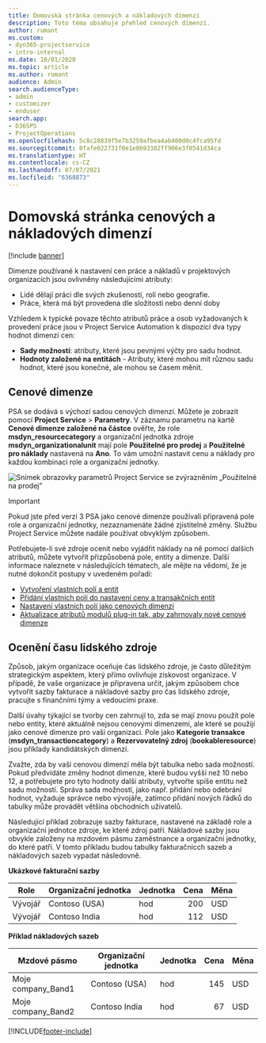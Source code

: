 ```yaml
---
title: Domovská stránka cenových a nákladových dimenzí
description: Toto téma obsahuje přehled cenových dimenzí.
author: rumant
ms.custom:
- dyn365-projectservice
- intro-internal
ms.date: 10/01/2020
ms.topic: article
ms.author: rumant
audience: Admin
search.audienceType:
- admin
- customizer
- enduser
search.app:
- D365PS
- ProjectOperations
ms.openlocfilehash: 5c8c28839f5e7b3259afbea4ab400d0c4fca95fd
ms.sourcegitcommit: 0fafe022731f0e1e8693382ff906e3f8541d34ca
ms.translationtype: HT
ms.contentlocale: cs-CZ
ms.lasthandoff: 07/07/2021
ms.locfileid: "6368873"
---
```

# <a name="pricing-and-costing-dimensions-home-page"></a>Domovská stránka cenových a nákladových dimenzí

[!include [banner](../includes/psa-now-project-operations.md)]

Dimenze používané k nastavení cen práce a nákladů v projektových organizacích jsou ovlivněny následujícími atributy:

- Lidé dělají práci dle svých zkušeností, rolí nebo geografie.
- Práce, která má být provedena dle složitosti nebo denní doby

Vzhledem k typické povaze těchto atributů práce a osob vyžadovaných k provedení práce jsou v Project Service Automation k dispozici dva typy hodnot dimenzí cen: 

- **Sady možností**: atributy, které jsou pevnými výčty pro sadu hodnot.
- **Hodnoty založené na entitách** - Atributy, které mohou mít různou sadu hodnot, které jsou konečné, ale mohou se časem měnit.

## <a name="pricing-dimensions"></a>Cenové dimenze

PSA se dodává s výchozí sadou cenových dimenzí. Můžete je zobrazit pomocí **Project Service** > **Parametry**. V záznamu parametru na kartě **Cenové dimenze založené na částce** ověřte, že role **msdyn_resourcecategory** a organizační jednotka zdroje **msdyn_organizationalunit** mají pole **Použitelné pro prodej** a **Použitelné pro náklady** nastavená na **Ano**. To vám umožní nastavit cenu a náklady pro každou kombinaci role a organizační jednotky.

![Snímek obrazovky parametrů Project Service se zvýrazněním „Použitelné na prodej”](media/PS-OOB-parameters.png)

> [!IMPORTANT]
> Pokud jste před verzí 3 PSA jako cenové dimenze používali připravená pole role a organizační jednotky, nezaznamenáte žádné zjistitelné změny. Službu Project Service můžete nadále používat obvyklým způsobem. 

Potřebujete-li své zdroje ocenit nebo vyjádřit náklady na ně pomocí dalších atributů, můžete vytvořit přizpůsobená pole, entity a dimenze. Další informace naleznete v následujících tématech, ale mějte na vědomí, že je nutné dokončit postupy v uvedeném pořadí:

- [Vytvoření vlastních polí a entit](create-custom-fields-entities.md)
- [Přidání vlastních polí do nastavení ceny a transakčních entit](field-references.md)
- [Nastavení vlastních polí jako cenových dimenzí ](set-up-pricing-dimensions.md)
- [Aktualizace atributů modulů plug-in tak, aby zahrnovaly nové cenové dimenze](update-plug-in-attributes.md)

## <a name="pricing-human-resource-time"></a>Ocenění času lidského zdroje
Způsob, jakým organizace oceňuje čas lidského zdroje, je často důležitým strategickým aspektem, který přímo ovlivňuje ziskovost organizace. V případě, že vaše organizace je připravena určit, jakým způsobem chce vytvořit sazby fakturace a nákladové sazby pro čas lidského zdroje, pracujte s finančními týmy a vedoucími praxe.

Další úvahy týkající se tvorby cen zahrnují to, zda se mají znovu použít pole nebo entity, které aktuálně nejsou cenovými dimenzemi, ale které se použijí jako cenové dimenze pro vaši organizaci. Pole jako **Kategorie transakce** (**msdyn_transactioncategory**) a **Rezervovatelný zdroj** (**bookableresource**) jsou příklady kandidátských dimenzí. 

Zvažte, zda by vaší cenovou dimenzí měla být tabulka nebo sada možností. Pokud předvídáte změny hodnot dimenze, které budou vyšší než 10 nebo 12, a potřebujete pro tyto hodnoty další atributy, vytvořte spíše entitu než sadu možností. Správa sada možností, jako např. přidání nebo odebrání hodnot, vyžaduje správce nebo vývojáře, zatímco přidání nových řádků do tabulky může provádět většina obchodních uživatelů.

Následující příklad zobrazuje sazby fakturace, nastavené na základě role a organizační jednotce zdroje, ke které zdroj patří. Nákladové sazby jsou obvykle založeny na mzdovém pásmu zaměstnance a organizační jednotky, do které patří. V tomto příkladu budou tabulky fakturačnícch sazeb a nákladových sazeb vypadat následovně.

**Ukázkové fakturační sazby**

| Role        | Organizační jednotka    |Jednotka      |Cena      |Měna  |
| ------------|-------------|----------|----------:|----------|
| Vývojář   | Contoso (USA)  |hod | 200|USD     |
| Vývojář   | Contoso India |hod|   112|USD     |


**Příklad nákladových sazeb**

| Mzdové pásmo     | Organizační jednotka    |Jednotka      |Cena      |Měna  |
| ----------------|-------------|----------|----------:|----------|
| Moje company_Band1 | Contoso (USA)  |hod | 145|USD     |
| Moje company_Band2 | Contoso India |hod|   67|USD     |


[!INCLUDE[footer-include](../includes/footer-banner.md)]